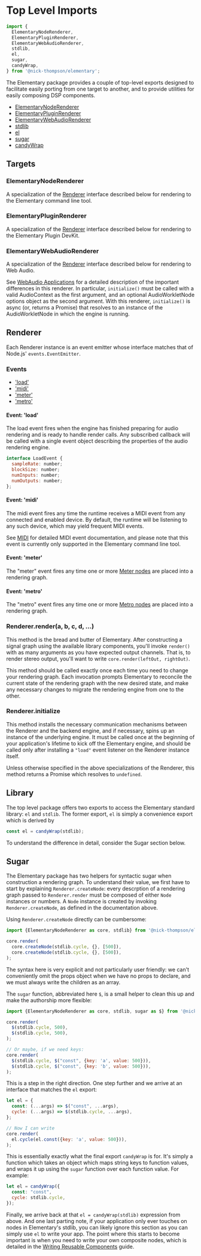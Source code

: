 # Top Level Imports

```js
import {
  ElementaryNodeRenderer,
  ElementaryPluginRenderer,
  ElementaryWebAudioRenderer,
  stdlib,
  el,
  sugar,
  candyWrap,
} from '@nick-thompson/elementary';
```

The Elementary package provides a couple of top-level exports designed to facilitate easily
porting from one target to another, and to provide utilities for easily composing DSP components.

* [ElementaryNodeRenderer](#elementarynoderenderer)
* [ElementaryPluginRenderer](#Elementarypluginrenderer)
* [ElementaryWebAudioRenderer](#elementarywebaudiorenderer)
* [stdlib](#library)
* [el](#library)
* [sugar](#sugar)
* [candyWrap](#sugar)

## Targets

### ElementaryNodeRenderer

A specialization of the [Renderer](#renderer) interface described below for rendering
to the Elementary command line tool.

### ElementaryPluginRenderer

A specialization of the [Renderer](#renderer) interface described below for rendering
to the Elementary Plugin DevKit.

### ElementaryWebAudioRenderer

A specialization of the [Renderer](#renderer) interface described below for rendering
to Web Audio.

See [WebAudio Applications](../targets/WebAudio.md) for a detailed description of the
important differences in this renderer. In particular, `initialize()` must be called with
a valid AudioContext as the first argument, and an optional AudioWorkletNode options object
as the second argument. With this renderer, `initialize()` is async (or, returns a Promise) that
resolves to an instance of the AudioWorkletNode in which the engine is running.

## Renderer

Each Renderer instance is an event emitter whose interface matches that of Node.js' `events.EventEmitter`.

### Events

* ['load'](#event-load)
* ['midi'](#event-midi)
* ['meter'](#event-meter)
* ['metro'](#event-metro)

#### Event: 'load'

The load event fires when the engine has finished preparing for audio rendering and is ready
to handle render calls. Any subscribed callback will be called with a single event object
describing the properties of the audio rendering engine.

```js
interface LoadEvent {
  sampleRate: number;
  blockSize: number;
  numInputs: number;
  numOutputs: number;
};
```

#### Event: 'midi'

The midi event fires any time the runtime receives a MIDI event from any connected and enabled device. By default,
the runtime will be listening to any such device, which may yield frequent MIDI events.

See [MIDI](./Midi.md) for detailed MIDI event documentation, and please note that this event is
currently only supported in the Elementary command line tool.

#### Event: 'meter'

The "meter" event fires any time one or more [Meter nodes](./library/Analysis.md#el.meter) are placed into a rendering graph.

#### Event: 'metro'

The "metro" event fires any time one or more [Metro nodes](./library/Core.md#el.meter) are placed into a rendering graph.

### Renderer.render(a, b, c, d, ...)

This method is the bread and butter of Elementary. After constructing a signal graph using
the available library components, you'll invoke `render()` with as many arguments as you have
expected output channels. That is, to render stereo output, you'll want to write `core.render(leftOut, rightOut)`.

This method should be called exactly once each time you need to change your rendering graph. Each
invocation prompts Elementary to reconcile the current state of the rendering graph with the new desired
state, and make any necessary changes to migrate the rendering engine from one to the other.

### Renderer.initialize

This method installs the necessary communication mechanisms between the Renderer and the
backend engine, and if necessary, spins up an instance of the underlying engine. It must be called
once at the beginning of your application's lifetime to kick off the Elementary engine, and should
be called only after installing a `"load"` event listener on the Renderer instance itself.

Unless otherwise specified in the above specializations of the Renderer, this method returns a Promise
which resolves to `undefined`.

## Library

The top level package offers two exports to access the Elementary standard library: `el` and `stdlib`.
The former export, `el` is simply a convenience export which is derived by

```js
const el = candyWrap(stdlib);
```

To understand the difference in detail, consider the Sugar section below.

## Sugar

The Elementary package has two helpers for syntactic sugar when construction a rendering graph.
To understand their value, we first have to start by explaining `Renderer.createNode`: every descrption
of a rendering graph passed to `Renderer.render` must be composed of either `Node` instances or numbers. A `Node`
instance is created by invoking `Renderer.createNode`, as defined in the documentation above.

Using `Renderer.createNode` directly can be cumbersome:

```js
import {ElementaryNodeRenderer as core, stdlib} from '@nick-thompson/elementary';

core.render(
  core.createNode(stdlib.cycle, {}, [500]),
  core.createNode(stdlib.cycle, {}, [500]),
);
```

The syntax here is very explicit and not particularly user friendly: we can't conveniently
omit the props object when we have no props to declare, and we must always write the children as an array.

The `sugar` function, abbreviated here `$`, is a small helper to clean this up and make the authorship
more flexible:

```js
import {ElementaryNodeRenderer as core, stdlib, sugar as $} from '@nick-thompson/elementary';

core.render(
  $(stdlib.cycle, 500),
  $(stdlib.cycle, 500),
);

// Or maybe, if we need keys:
core.render(
  $(stdlib.cycle, $("const", {key: 'a', value: 500})),
  $(stdlib.cycle, $("const", {key: 'b', value: 500})),
);
```

This is a step in the right direction. One step further and we arrive at an interface
that matches the `el` export:

```js
let el = {
  const: (...args) => $("const", ...args),
  cycle: (...args) => $(stdlib.cycle, ...args),
};

// Now I can write
core.render(
  el.cycle(el.const({key: 'a', value: 500})),
);
```

This is essentially exactly what the final export `candyWrap` is for. It's simply a function
which takes an object which maps string keys to function values, and wraps it up using the `sugar`
function over each function value. For example:

```js
let el = candyWrap({
  const: "const",
  cycle: stdlib.cycle,
});
```

Finally, we arrive back at that `el = candyWrap(stdlib)` expression from above. And one last
parting note, if your application only ever touches on nodes in Elementary's stdlib, you can
likely ignore this section as you can simply use `el` to write your app. The point where this
starts to become important is when you need to write your own composite nodes, which is detailed
in the [Writing Reusable Components](../guides/Writing_Reusable_Components.md) guide.


